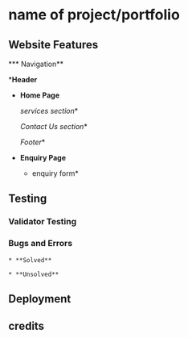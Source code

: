 # name of project/portfolio

## Website Features
*** Navigation**

***Header**

* **Home Page**

    *services section**

    *Contact Us section**

    *Footer**   

* **Enquiry Page**

    * enquiry form* 

## Testing

### Validator Testing

### Bugs and Errors

    * **Solved**

    * **Unsolved**

## Deployment 


## credits
